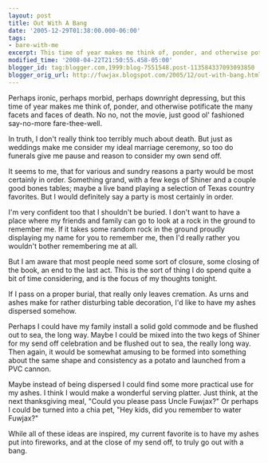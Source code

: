 ```yaml
---
layout: post
title: Out With A Bang
date: '2005-12-29T01:38:00.000-06:00'
tags:
- bare-with-me
excerpt: This time of year makes me think of, ponder, and otherwise potificate the many facets and faces of death.
modified_time: '2008-04-22T21:50:55.458-05:00'
blogger_id: tag:blogger.com,1999:blog-7551548.post-113584337093093850
blogger_orig_url: http://fuwjax.blogspot.com/2005/12/out-with-bang.html
---
```


Perhaps ironic, perhaps morbid, perhaps downright depressing, but this time of year makes me think of, ponder, and otherwise potificate the many facets and faces of death.  No no, not the movie, just good ol' fashioned say-no-more fare-thee-well.  

In truth, I don't really think too terribly much about death.  But just as weddings make me consider my ideal marriage ceremony, so too do funerals give me pause and reason to consider my own send off.

It seems to me, that for various and sundry reasons a party would be most certainly in order.  Something grand, with a few kegs of Shiner and a couple good bones tables; maybe a live band playing a selection of Texas country favorites.  But I would definitely say a party is most certainly in order.

I'm very confident too that I shouldn't be buried.  I don't want to have a place where my friends and family can go to look at a rock in the ground to remember me.  If it takes some random rock in the ground proudly displaying my name for you to remember me, then I'd really rather you wouldn't bother remembering me at all.

But I am aware that most people need some sort of closure, some closing of the book, an end to the last act.  This is the sort of thing I do spend quite a bit of time considering, and is the focus of my thoughts tonight.

If I pass on a proper burial, that really only leaves cremation.  As urns and ashes make for rather disturbing table decoration, I'd like to have my ashes dispersed somehow.

Perhaps I could have my family install a solid gold commode and be flushed out to sea, the long way.  Maybe I could be mixed into the two kegs of Shiner for my send off celebration and be flushed out to sea, the really long way.  Then again, it would be somewhat amusing to be formed into something about the same shape and consistency as a potato and launched from a PVC cannon.

Maybe instead of being dispersed I could find some more practical use for my ashes.  I think I would make a wonderful serving platter.  Just think, at the next thanksgiving meal, "Could you please pass Uncle Fuwjax?"  Or perhaps I could be turned into a chia pet, "Hey kids, did you remember to water Fuwjax?"

While all of these ideas are inspired, my current favorite is to have my ashes put into fireworks, and at the close of my send off, to truly go out with a bang.
